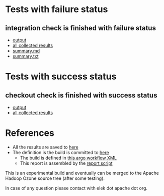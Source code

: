 # Tests with failure status

## integration check is finished with failure status

   * [output](https://raw.githubusercontent.com/elek/ozone-ci-03/master/pr/pr-hdds-2486-rcb2c/integration/output.log)
   * [all collected results](https://github.com/elek/ozone-ci-03/tree/master/pr/pr-hdds-2486-rcb2c/integration)
   * [summary.md](https://github.com/elek/ozone-ci-03/tree/master/pr/pr-hdds-2486-rcb2c/integration/summary.md)
   * [summary.txt](https://github.com/elek/ozone-ci-03/tree/master/pr/pr-hdds-2486-rcb2c/integration/summary.txt)



# Tests with success status

## checkout check is finished with success status

   * [output](https://raw.githubusercontent.com/elek/ozone-ci-03/master/pr/pr-hdds-2486-rcb2c/checkout/output.log)
   * [all collected results](https://github.com/elek/ozone-ci-03/tree/master/pr/pr-hdds-2486-rcb2c/checkout)




# References

 * All the results are saved to [here](https://github.com/elek/ozone-ci-03/tree/master/pr/pr-hdds-2486-rcb2c/)
 * The definition is the build is committed to [here](https://github.com/elek/argo-ozone)
    * The build is defined in [this argo workflow XML](https://github.com/elek/argo-ozone/blob/master/ozone-build.yaml)
    * This report is assembled by the [report script](https://github.com/elek/argo-ozone/blob/master/scripts/report.sh)

This is an experimental build and eventually can be merged to the Apache Hadoop Ozone source tree (after some testing).

In case of any question please contact with elek dot apache dot org.
